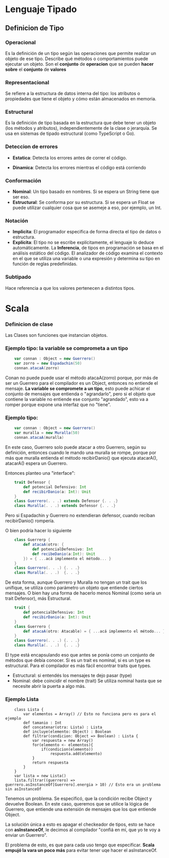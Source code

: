 # Lenguaje Tipado
## Definicion de Tipo

### Operacional
Es la definición de un tipo según las operaciones que permite realizar un objeto de ese tipo. Describe qué métodos o comportamientos puede ejecutar un objeto.
Son el **conjunto** de **operacion** que se pueden **hacer** **sobre** el **conjunto** de **valores**

### Representacional
Se refiere a la estructura de datos interna del tipo: los atributos o propiedades que tiene el objeto y cómo están almacenados en memoria.

### Estructural
Es la definición de tipo basada en la estructura que debe tener un objeto (los métodos y atributos), independientemente de la clase o jerarquía. Se usa en sistemas de tipado estructural (como TypeScript o Go).

### Deteccion de errores
- **Estatica**: Detecta los errores antes de correr el código.

- **Dinamica**: Detecta los errores mientras el código está corriendo

### Conformación
- **Nominal**: Un tipo basado en nombres. Si se espera un String tiene que ser eso.
- **Estructural**: Se conforma por su estructura. Si se espera un Float se puede utilizar cualquier cosa que se asemeje a eso, por ejemplo, un Int.

### Notación
- **Implicita**: El programador especifica de forma directa el tipo de datos o estructura. 
- **Explícita**: El tipo no se escribe explícitamente, el lenguaje lo deduce automáticamente. La **Inferencia**, de tipos en programación se basa en el análisis estático del código. El analizador de código examina el contexto en el que se utiliza una variable o una expresión y determina su tipo en función de reglas predefinidas.

### Subtipado
Hace referencia a que los valores pertenecen a distintos tipos.

# Scala
### Definicion de clase
Las Clases son funciones que instancian objetos.

### Ejemplo tipo: la variable se comprometa a un tipo
```scala
    var connan : Object = new Guerrero()
    var zorro = new Espadachin(50)
    connan.atacaA(zorro)
```
Conan no puede puede usar el método atacaA(zorro) porque, por más de ser un Guerrero para el compilador es un Object, entonces no entiende el mensaje. **La variable se compromete a un tipo**, esto puede achicar el conjunto de mensajes que entienda o "agrandarlo", pero si el objeto que contiene la variable no entiende ese conjunto "agrandado", esto va a romper porque expone una interfaz que no "tiene".

### Ejemplo tipo: 
```scala
    var connan : Object = new Guerrero()
    var muralla = new Muralla(50)
    connan.atacaA(muralla)
```
En este caso, Guerrero solo puede atacar a otro Guerrero, según su definición, entonces cuando le mando una muralla se rompe, porque por más que muralla entienda el método recibirDanio() que ejecuta atacarA(), atacarA() espera un Guerrero.

Entonces planteo una "interface":
```scala
    trait Defensor {
        def potencial Defensivo: Int
        def recibirDanio(a: Int): Unit
    }
    class Guerrero(. . .) extends Defensor {. . .}
    class Muralla(. . .) extends Defensor {. . .}
```
Pero si Espadachin y Guerrero no extendieran defensor, cuando reciban recibirDanio() rompería.

O bien podría hacer lo siguiente
```scala
    class Guerrerp {
        def atacaA(otro: {
            def potencialDefensivo: Int
            def recibeDanio(a:Int): Unit
        }) = { ...acá implemento el método... }
    }
    class Guerrero(. . .) {. . .}
    class Muralla(. . .)  {. . .}
```
De esta forma, aunque Guerrero y Muralla no tengan un trait que los unifique, se utiliza como parámetro un objeto que entiende ciertos mensajes.
O bien hay una forma de hacerlo menos Nominal (como seria un trait Defensor), más Estructural.
```scala
    trait {
        def potencialDefensivo: Int
        def recibirDanio(a: Int): Unit
    }
    class Guerrero {
        def atacaA(otro: Atacable) = { ...acá implemento el método... }
    }
    class Guerrero(. . .) {. . .}
    class Muralla(. . .)  {. . .}
```
El type está encapsulando eso que antes se ponía como un conjunto de métodos que debía conocer. Si es un trait es nominal, si es un type es estructural. Para el compilador es más fácil encontrar traits que types.
- Estructural: si entendés los mensajes te dejo pasar (type)
- Nominal: debe coincidir el nombre (trait)
Se utiliza nominal hasta que se necesite abrir la puerta a algo más.

### Ejemplo Lista
```
    class Lista {
        var elementos = Array() // Esto no funciona pero es para el ejemplo
        def tamanio : Int
        def concatenar(otra: Lista) : Lista
        def incluye(elemento: Object) : Boolean
        def filtrar(condicion: Object => Boolean) : Lista {
            var respuesta = new Array()
            for(elemento <- elementos){
                if(condicion(elemento))
                    respuesta.add(elemento)
            }
            return respuesta
        }
    }
    var lista = new Lista()
    lista.filtrar((guerrero) => guerrero.asInstanceOf[Guerrero].energia > 10) // Esto era un problema sin asInstanceOf
```
Tenemos un problema. Se especificó, que la condición recibe Object y devuelve Boolean. En este caso, queremos que se utilice la lógica de Guerrero, que entiende una extensión de mensajes que los que entiende Object.

La solución única a esto es apagar el checkeador de tipos, esto se hace con **asInstanceOf**, le decimos al compilador "confiá en mí, que yo te voy a enviar un Guerrero".

El problema de esto, es que para cada uso tengo que especificar. **Scala empujó la vara un poco más** para evitar tener uqe hacer el asInstanceOf.